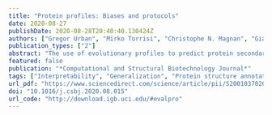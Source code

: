 ```yaml
---
title: "Protein profiles: Biases and protocols"
date: 2020-08-27
publishDate: 2020-08-28T20:40:40.130424Z
authors: ["Gregor Urban", "Mirko Torrisi", "Christophe N. Magnan", "Gianluca Pollastri", "Pierre Baldi"]
publication_types: ["2"]
abstract: "The use of evolutionary profiles to predict protein secondary structure, as well as other protein structural features, has been standard practice since the 1990s. Using profiles in the input of such predictors, in place or in addition to the sequence itself, leads to significantly more accurate predictions. While profiles can enhance structural signals, their role remains somewhat surprising as proteins do not use profiles when folding in vivo. Furthermore, the same sequence-based redundancy reduction protocols initially derived to train and evaluate sequence-based predictors, have been applied to train and evaluate profile-based predictors. This can lead to unfair comparisons since profiles may facilitate the bleeding of information between training and test sets. Here we use the extensively studied problem of secondary structure prediction to better evaluate the role of profiles and show that: (1) high levels of profile similarity between training and test proteins are observed when using standard sequence-based redundancy protocols; (2) the gain in accuracy for profile-based predictors, over sequence-based predictors, strongly relies on these high levels of profile similarity between training and test proteins; and (3) the overall accuracy of a profile-based predictor on a given protein dataset provides a biased measure when trying to estimate the actual accuracy of the predictor, or when comparing it to other predictors. We show, however, that this bias can be mitigated by implementing a new protocol (EVALpro) which evaluates the accuracy of profile-based predictors as a function of the profile similarity between training and test proteins. Such a protocol not only allows for a fair comparison of the predictors on equally hard or easy examples, but also reduces the impact of choosing a given similarity cutoff when selecting test proteins. The EVALpro program is available in the SCRATCH suite ( www.scratch.proteomics.ics.uci.edu) and can be downloaded at: http://download.igb.uci.edu/#evalpro."
featured: false
publication: "*Computational and Structural Biotechnology Journal*"
tags: ["Interpretability", "Generalization", "Protein structure annotations", "Evolutionary information"]
url_pdf: "https://www.sciencedirect.com/science/article/pii/S2001037020303688"
doi: "10.1016/j.csbj.2020.08.015"
url_code: "http://download.igb.uci.edu/#evalpro"
---
```


